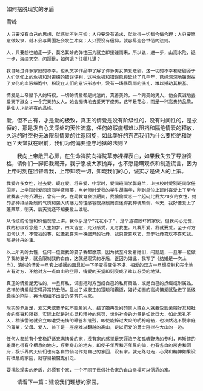 如何摆脱现实的矛盾

雪峰


    人只要没有自己的思想，就感觉不到压抑；人只要没有追求，就觉得一切都合情合理；人只要愿意做奴隶，就不会与周围社会发生冲突；人只要没有信仰，就容易迎合世俗的法则。

    人，只要想往前走一步，莫名其妙的弹性压力就立即接踵而来，所以说，进一步，山高水险，退一步，海阔天空，问题是，如何退？往哪儿退？

    我目睹过许多家庭的不幸，也从文学作品中了解了许多男女情爱悲剧，这一切的不幸和悲剧源于人们信仰上的危机和对道德的错误评判，这种危机和错误已经延续了几千年，已经深深地镶嵌在了文化的血液细胞中，积淀在人们的意识形态中，没有一场暴风雨的洗礼，难以撼动其根基。

    情爱是上帝赋予人的特权，一切的情爱都是纯洁的，真善美的，一个完美的男人，他会真诚地去爱天下淑女；一个完美的女人，她会痴情地去爱天下俊男，这不是花心，而是一种高贵的品质，是仙人才能拥有的品格。

   爱，但不占有，才是爱的极致，真正的情爱是没有阶级性的，没有时间性的，是永恒的，那是发自心灵深处的天性流露，任何的瑕疵都难以阻挡和隔绝情爱的释放，久远的时空也无法限制情爱的往返回旋，如此美好的东西我们为什么要拒绝和防范？天堂就在眼前，我们为何偏要遵守地狱的法则？

　　我向上帝敞开心扉，在生命禅院向禅院草赤裸裸表白，如果我失去了导游资格，请你们一脚把我踢开，我宁愿被大家抛弃，也不愿隐瞒观点和制造谎言，因为上帝时刻在监督着我，上帝知晓一切，知晓我们的心，诚实才是做人的上策。

    我爱许多女性，过去爱、现在爱、将来爱，中学时，爱同班同学郭庭兰，上技校时爱别班同学任国丽，上学院时爱同班同学盛丽英，当老师时爱我的学生胡海华，刚到单位上班时喜爱上了至今做我妻子的齐湘芸，曾有一次，在局教育会议期间，我偷偷爱恋一个起码比我大20岁的女性，她的那种维纳斯般的气质和强大诱惑力的性感容貌身段简直迷得我神魂颠倒，今天，我好像爱上了蓬莱草，明天、后天我还不知要爱上谁呢。

    从传统的伦理和价值观念上讲，我似乎是个“花花小子”，是个道德败坏的家伙，但我问心无愧，我的初级观念是：人生如梦，四大皆空，充分感受，无亏我生。凡我所爱，我就要爱，至于对方如何认识，不管我的事，就像我喜欢一株盛开的牡丹，我只管喜欢它，至于牡丹喜欢不喜欢我，那是牡丹的事。

    以上所列的女性，任何一位做我的妻子我都愿意，因为我至今爱着她们，问题是，一旦哪一位做了我的妻子，就会限制我的自由，这就是现实的矛盾，正因为如此，我写了《结婚是一次上当》，清纯的情爱一旦套上婚姻的面具就一下子变得庸俗不堪，相爱的双方一旦想控制和完全地占有对方，不给对方一点自由的空隙，情爱的天堂即刻变成了难以忍受的地狱。

    真正的情爱是无私的，一旦有私，试图把对方当成自己的私有商品，或是自己的点缀或附属品，这样的情爱就变得异常的丑陋，显出了奴隶主的猥琐和霸道，如诗如画的高尚情爱就坠进了低级趣味的陷阱，再也培植不出爱的芬芳花卉来。

    现实的矛盾是，爱丈夫或妻子就不能爱别人，结了婚再爱别的男人或女人就要受到亲朋好友和社会的鄙夷和阻挠，实际上就是对心灵和精神的惩罚，世俗社会的力量是如此巨大，如此无孔不入，稍涉雷池就会立即遭受无情的鞭笞和摧残，即使能躲过大众的明枪暗箭，也决然逃不脱家庭的藩篱，父母、爱人、孩子是一座座难以翻越的高山，足以把爱的勇士阻拦在大山的一边。

    任何人都想有个安稳舒适充满情爱的家，没有家的感觉是天涯浪子和孤魂野鬼的专利，再矫健的雄鹰也得有个栖息的地方，疗养身心的地方，即使千年界和万年界的仙，也有各自的房舍和洞府，极乐界的天仙们也有各自的仙岛作为自己的家园，没有家，就无路可走，心灵和精神如果没有栖息的家园，就容易被魔鬼引走。

    要摆脱现实的矛盾，必须有个家，一个不同于世俗社会家的自由幸福可以信靠的家。

　　请看下一篇：建设我们理想的家园。



